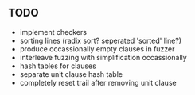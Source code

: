 TODO
----

- implement checkers
- sorting lines (radix sort? seperated 'sorted' line?)
- produce occassionally empty clauses in fuzzer
- interleave fuzzing with simplification occassionally
- hash tables for clauses
- separate unit clause hash table
- completely reset trail after removing unit clause
